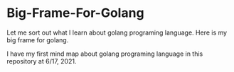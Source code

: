 # Big-Frame-For-Golang

Let me sort out what I learn about golang programing language. Here is my big frame for golang.

I have my first mind map about golang programing language in this repository at 6/17, 2021.
